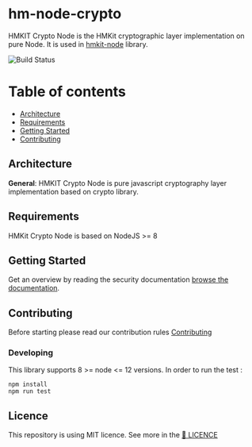 # hm-node-crypto
HMKIT Crypto Node is the HMKit cryptographic layer implementation on pure Node. It is used in [hmkit-node](https://github.com/highmobility/hmkit-node) library.




![Build Status](https://github.com/highmobility/hm-node-crypto/workflows/Node%20CI/badge.svg)



# Table of contents
* [Architecture](#features)
* [Requirements](#requirements)
* [Getting Started](#getting-started)
* [Contributing](#contributing)


## Architecture

**General**: HMKIT Crypto Node is pure javascript cryptography layer implementation based on crypto library. 

## Requirements

HMKit Crypto Node is based on NodeJS >= 8

## Getting Started

Get an overview by reading the security documentation [browse the documentation](https://high-mobility.com/learn/documentation/security/overview/).

## Contributing

Before starting please read our contribution rules [Contributing](CONTRIBUTE.md)

### Developing

This library supports 8 >= node <= 12 versions. In order to run the test :

```
npm install
npm run test
```

## Licence
This repository is using MIT licence. See more in the [📘 LICENCE](LICENCE.md)
